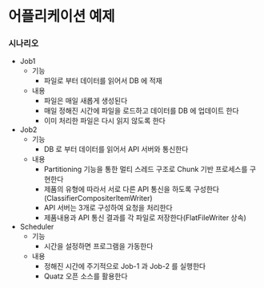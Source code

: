 # 어플리케이션 예제

### 시나리오

- Job1
    - 기능
        - 파일로 부터 데이터를 읽어서 DB 에 적재
    - 내용
        - 파일은 매일 새롭게 생성된다
        - 매일 정해진 시간에 파일을 로드하고 데이터를 DB 에 업데이트 한다
        - 이미 처리한 파일은 다시 읽지 않도록 한다
- Job2
    - 기능
        - DB 로 부터 데이터를 읽어서 API 서버와 통신한다
    - 내용
        - Partitioning 기능을 통한 멀티 스레드 구조로 Chunk 기반 프로세스를 구현한다
        - 제품의 유형에 따라서 서로 다른 API 통신을 하도록 구성한다(ClassifierCompositerItemWriter)
        - API 서버는 3개로 구성하여 요청을 처리한다
        - 제품내용과 API 통신 결과를 각 파일로 저장한다(FlatFileWriter 상속)
- Scheduler
    - 기능
        - 시간을 설정하면 프로그램을 가동한다
    - 내용
        - 정해진 시간에 주기적으로 Job-1 과 Job-2 를 실행한다
        - Quatz 오픈 소스를 활용한다
